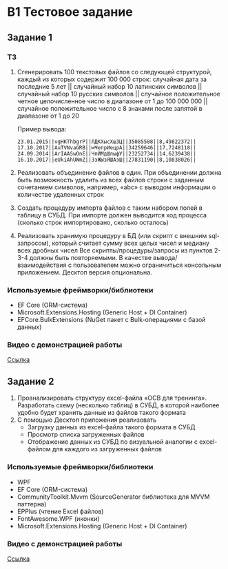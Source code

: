 # B1 Тестовое задание

## Задание 1

### ТЗ
1. Сгенерировать 100 текстовых файлов со следующей структурой, каждый из которых содержит 100 000 строк:
  случайная дата за последние 5 лет || случайный набор 10 латинских символов ||
  случайный набор 10 русских символов || случайное положительное четное
  целочисленное число в диапазоне от 1 до 100 000 000 || случайное положительное
  число с 8 знаками после запятой в диапазоне от 1 до 20

    Пример вывода:
    
    ```03.03.2015||ZAwRbpGUiK||мДМЮаНкуКД||14152932||7,87742021||
    23.01.2015||vgHKThbgrP||ЛДКХысХшЗЦ||35085588||8,49822372||    
    17.10.2017||AuTVNvaGRB||мЧепрИецрА||34259646||17,7248118||
    24.09.2014||ArIAASwOnE||ЧпЙМдШлыфУ||23252734||14,6239438||
    16.10.2017||eUkiAhUWmZ||ЗэЖЫзЯШАэШ||27831190||8,10838026||
    ```

2. Реализовать объединение файлов в один. При объединении должна быть возможность
удалить из всех файлов строки с заданным сочетанием символов, например, «abc» с выводом
информации о количестве удаленных строк
3. Создать процедуру импорта файлов с таким набором полей в таблицу в СУБД. При импорте
должен выводится ход процесса (сколько строк импортировано, сколько осталось)
4. Реализовать хранимую процедуру в БД (или скрипт с внешним sql-запросом), который считает
сумму всех целых чисел и медиану всех дробных чисел
Все скрипты/процедуры/запросы из пунктов 2-3-4 должны быть повторяемыми.
В качестве вывода/взаимодействия с пользователем можно ограничиться консольным
приложением. Десктоп версия опциональна.

### Используемые фреймворки/библиотеки
- EF Core (ORM-система)
- Microsoft.Extensions.Hosting (Generic Host + DI Container)
- EFCore.BulkExtensions (NuGet пакет с Bulk-операциями с базой данных)

### Видео с демонстрацией работы

[Ссылка](https://youtu.be/oFrahO9Ie6U)

## Задание 2

1. Проанализировать структуру excel-файла «ОСВ для тренинга». Разработать схему (несколько таблиц) в СУБД, в которой наиболее удобно будет хранить данные из файлов такого формата
2. С помощью Десктоп приложения реализовать
   - Загрузку данных из excel-файла такого формата в СУБД
   - Просмотр списка загруженных файлов
   - Отображение данных из СУБД по визуальной аналогии с exсel-файлом для каждого из загруженных файлов

### Используемые фреймворки/библиотеки
- WPF
- EF Core (ORM-система)
- CommunityToolkit.Mvvm (SourceGenerator библиотека для MVVM паттерна)
- EPPlus (чтение Excel файлов)
- FontAwesome.WPF (иконки)
- Microsoft.Extensions.Hosting (Generic Host + DI Container)

### Видео с демонстрацией работы

[Ссылка](https://youtu.be/Bg6sZtN2k_Y)
